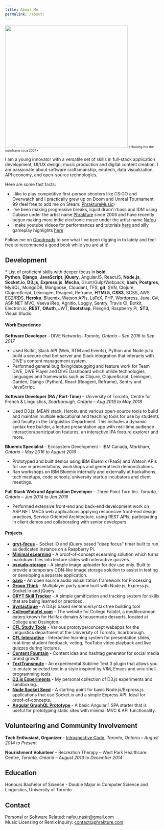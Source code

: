 ```yaml
---
title: About Me
permalink: /about/
---
```


<img src="/images/youth.jpg" style="width: 400px; margin-bottom: 0px;">
<span style="font-size: 0.7em; margin-top: 0px;">*Hacking into the mainframe circa 2004*</span>

I am a young innovator with a versatile set of skills in full-stack application development, UI/UX design, music production and digital content creation. I am passionate about software craftsmanship, edutech, data visualization, API economy, and open-source technologies.

Here are some fast facts:
  - I like to play competitive first-person shooters like CS:GO and Overwatch and I practically grew up on Doom and Unreal Tournament 99 (feel free to add me on Steam: [PhraktureMusic](https://steamcommunity.com/id/f1r3freak))
  - I've been making progressive breaks, liquid drum'n'bass and IDM using Cubase under the artist name [Phrakture](http://music.phrakture.com) since 2006 and have recently begun making more indie electronic music under the artist name [Nafeu](https://open.spotify.com/artist/5NhwrCkzOykT6SdxGzwEtL?si=zgwxIaxsS2iIFZZ8GYvuuQ)
  - I make youtube videos for performances and tutorials [here](https://youtube.com/phrakture) and silly gameplay highlights [here](https://www.youtube.com/channel/UCibPYDqdi5hMJbGBMoQ7Z0w/videos)

Follow me on [Goodreads](http://www.goodreads.com/nafeu) to see what I've been digging in to lately and feel free to recommend a good book while you are at it!

## <a name="dev"></a>Development

<span class="help-text">* List of proficient skills with deeper focus in **bold**</span><br>
**Python**, **Django**, **JavaScript**, **jQuery**, AngularJS, ReactJS, **Node.js**, **Socket.io**, **D3.js**, **Express.js**, **Mocha**, Grunt/Gulp/Webpack, **bash**, **Postgres**, MySQL, MongoDB, Mongoose, Cloudant, TFS, **git**, SVN, Clojure, ClojureScript, Leiningen, Reagent, Reframe, **HTML5**, **CSS3**, SCSS, AWS EC2/RDS, **Heroku**, Bluemix, Watson APIs, LaTeX, PHP, Wordpress, Java, C#, ASP.NET MVC, Veeva iRep, Agnitio, Loggly, Sentry, Travis CI, Botkit, Electron.io, **REST**, **OAuth**, JWT, **Bootstrap**, Flexgrid, Raspberry Pi, **ST3**, Visual Studio

#### <a name="work"></a>Work Experience

**Software Developer** – DIVE Networks, _Toronto, Ontario – Sep 2016 to Sep 2017_
- Used Botkit, Slack API (Web, RTM and Events), Python and Node.js to build a secure chat bot server and Slack integration that interacts with DIVE's content management system.
- Performed general bug fixing/debugging and feature work for Team DIVE, DIVE Player and DIVE Dashboard which utilize technologies, languages and frameworks such as Clojure, ClojureScript, Leiningen, Garden, Django (Python), React (Reagent, Reframe), Sentry and JavaScript.

**Software Developer (RA / Part-Time)** – University of Toronto, Centre for French & Linguistics, _Scarborough, Ontario – Aug 2016 to May 2018_
- Used D3.js, MEAN stack, Heroku and various open-source tools to build and maintain multiple educational and
teaching tools for use by students and faculty in the Linguistics Department. This includes a dynamic syntax tree
builder, a lecture presentation app with real-time audience interaction/participation features, an interactive IPA feature
explorer and more.

**Bluemix Specialist** – Ecosystem Development – IBM Canada, _Markham, Ontario – May 2016 to August 2016_
- Prototyped and built demos using IBM Bluemix (PaaS) and Watson APIs for use in presentations, workshops and general tech demonstrations.
- Ran workshops on IBM Bluemix internally and externally at hackathons, tech meetups, code schools, university startup incubators and client meetings.

**Full Stack Web and Application Developer** – Three Point Turn Inc. _Toronto, Ontario – Jun 2014 to Jan 2016_
- Performed extensive front-end and back-end development work on ASP.NET MVC5 web applications applying responsive front-end design practices, Service Oriented Architecture, using REST APIs, participating in client demos and collaborating with senior developers

#### <a name="projects"></a>Projects

- **[gryt-focus](https://github.com/nafeu/gryt-focus)** - Socket.IO and jQuery based "deep focus" timer built  to run as dedicated instance on a Raspberry Pi.
  <div class="project-preview" style="background-image: url('/images/preview-gryt-focus.png');" onclick="window.location='https://github.com/nafeu/gryt-focus'"></div>
- **[Minimal eLearning](https://github.com/nafeu/minimal-elearning)** - A proof-of-concept eLearning solution which turns markdown files into lecture slides with interactive quizzes.
  <div class="project-preview" style="background-image: url('/images/preview-minimal-elearning.png');" onclick="window.location='https://github.com/nafeu/minimal-elearning'"></div>
- **[pseudo-storage](https://github.com/nafeu/pseudo-storage)** - A simple image uploader for dev use only. Built to provide a temporary CDN-like image storage solution to assist in testing or developing a separate application.
  <div class="project-preview" style="background-image: url('/images/preview-pseudo-storage.png');" onclick="window.location='https://github.com/nafeu/pseudo-storage'"></div>
- **[oavp](https://github.com/nafeu/oavp)** - An open source audio visualization framework for Processing
  <div class="project-preview" style="background-image: url('/images/preview-oavp.png');" onclick="window.location='https://github.com/nafeu/oavp'"></div>
- **[Groop Think](https://github.com/nafeu/groop-think)** - Multiplayer party game built with Node.js, Express.js, Socket.io and jQuery.
  <div class="project-preview" style="background-image: url('/images/preview-groop-think.png');" onclick="window.location='https://github.com/nafeu/groop-think'"></div>
- **[GRYT Skill Tracker](https://github.com/nafeu/gryt-skill-tracker)** - A simple gamification and tracking system for skills that are being learned or practiced.
  <div class="project-preview" style="background-image: url('/images/preview-gryt-skill-tracker.png');" onclick="window.location='https://github.com/nafeu/gryt-skill-tracker'"></div>
- **[Syntactique](https://github.com/nafeu/syntactique)** - A D3.js based sentence/syntax tree building tool
  <div class="project-preview" style="background-image: url('/images/preview-syntactique.png');" onclick="window.location='https://github.com/nafeu/syntactique'"></div>
- **[CollegeFalafel.com](http://collegefalafel.com)** – The website for College Falafel, a mediterranean eatery known for Halifax donairs & housemade desserts, located at College and Ossington.
  <div class="project-preview" style="background-image: url('/images/preview-collegefalafel.png');" onclick="window.location='collegefalafel.com'"></div>
- **[CFL Study Tools](https://github.com/nafeu/cfl-study-tools)** - Various prototype/concept webapps for the Linguistics department at the University of Toronto, Scarborough.
  <div class="project-preview" style="background-image: url('/images/preview-cfl-study-tools.png');" onclick="window.location='https://github.com/nafeu/cfl-study-tools'"></div>
- **[CFL Interactive](https://github.com/nafeu/cfl-interactive)** - Interactive learning system for presentation slides, real-time student feedback, voting, YouTube video playback and live quizzes during lectures.
  <div class="project-preview" style="background-image: url('/images/preview-cfl-interactive.png');" onclick="window.location='https://github.com/nafeu/cfl-interactive'"></div>
- **[Content Fountain](https://github.com/nafeu/content-fountain)** - Content idea and hashtag generator for social media brand growth.
  <div class="project-preview" style="background-image: url('/images/preview-content-fountain.png');" onclick="window.location='https://github.com/nafeu/content-fountain'"></div>
- **[TextTransmute](https://github.com/nafeu/TextTransmute)** - An experimental Sublime Text 3 plugin that allows you to mutate selected text in a style inspired by VIM, Emacs and unix shell programming tools.
- **[D3.js Experiments](https://github.com/nafeu/d3-experiments)** - My personal collection of D3.js experiments and sandboxing.
- **[Node Socket Seed](https://github.com/nafeu/node-socket-seed)** - A starting point for basic Node.js/Express.js applications that use Socket.io and a simple Express API. Ideal for proof-of-concepts.
- **[Angular GraphQL Prototype](https://github.com/nafeu/angular-graphql-prototype)** - A basic Angular 1 SPA starter that is useful for prototyping static sites with minimal MVC & API functionality.

## <a name="volunteering"></a>Volunteering and Community Involvement

**Tech Enthusiast, Organizer** - [Introspective Code](http://github.com/introspective-code), _Toronto, Ontario – August 2014 to Present_

**Nourishment Volunteer** – Recreation Therapy – West Park Healthcare Centre, _Toronto, Ontario – August 2013 to December 2014_

## <a name="education"></a>Education

Honours Bachelor of Science - Double Major in Computer Science and Linguistics, University of Toronto

## <a name="contact"></a>Contact

Personal or Software Related: [nafeu.nasir@gmail.com](mailto:nafeu.nasir@gmail.com)<br>
Music Licensing or Remix Inquiry: [contact@phrakture.com](mailto:contact@phrakture.com)



